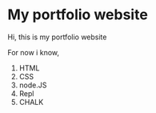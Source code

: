 # My portfolio website

Hi, this is my portfolio website 

For now i know,

1. HTML
2. CSS
3. node.JS
4. Repl
5. CHALK